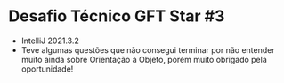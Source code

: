 # Desafio Técnico GFT Star #3
- IntelliJ 2021.3.2
- Teve algumas questões que não consegui terminar por não entender muito ainda sobre Orientação à Objeto, porém muito obrigado pela oportunidade!

